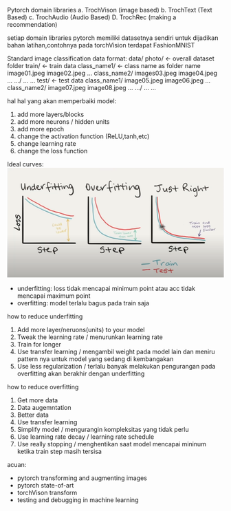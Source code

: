 Pytorch domain libraries
a. TrochVison (image based)
b. TrochText (Text Based)
c. TrochAudio (Audio Based)
D. TrochRec (making a recommendation)

setiap domain libraries pytorch memiliki datasetnya sendiri untuk dijadikan bahan latihan,contohnya pada torchVision terdapat FashionMNIST

Standard image classification data format:
data/
    photo/ <- overall dataset folder
        train/ <- train data
            class_name1/ <- class name as folder name
                image01.jpeg
                image02.jpeg
                ...
            class_name2/
                images03.jpeg
                image04.jpeg
                ...
            .../
                ...
                ...
        test/ <- test data
            class_name1/
                image05.jpeg
                image06.jpeg
                ...
            class_name2/
                image07.jpeg
                image08.jpeg
                ...
            .../
                ...
                ...

hal hal yang akan memperbaiki model:
1. add more layers/blocks
2. add more neurons / hidden units
3. add more epoch
4. change the activation function (ReLU,tanh,etc)
5. change learning rate
6. change the loss function

Ideal curves:
![ideal curves](data/images/contoh.png)
- underfitting: loss tidak mencapai minimum point atau acc tidak mencapai maximum point
- overfitting: model terlalu bagus pada train saja

how to reduce underfitting
1. Add more layer/neruons(units) to your model
2. Tweak the learning rate / menurunkan learning rate
3. Train for longer
4. Use transfer learning / mengambil weight pada model lain dan meniru pattern nya untuk model yang sedang di kembangakan
5. Use less regularization / terlalu banyak melakukan pengurangan pada overfitting akan berakhir dengan underfitting

how to reduce overfitting
1. Get more data
2. Data augemntation
3. Better data
4. Use transfer learning
5. Simplify model / mengurangin kompleksitas yang tidak perlu
6. Use learning rate decay / learning rate schedule
7. Use really stopping / menghentikan saat model mencapai mininum ketika train step masih tersisa

acuan:
- pytorch transforming and augmenting images
- pytorch state-of-art
- torchVison transform
- testing and debugging in machine learning



